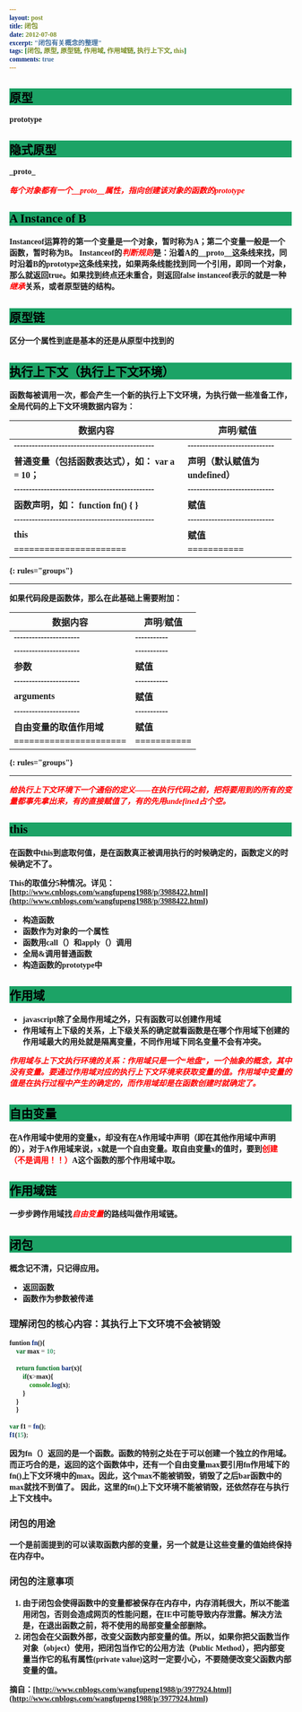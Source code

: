 ```yaml
---
layout: post
title: 闭包
date: 2012-07-08
excerpt: "闭包有关概念的整理"
tags: [闭包, 原型, 原型链, 作用域, 作用域链, 执行上下文, this]
comments: true
---
```

<style type="text/css">
	*{
	font-family:"幼圆";
	font-weight:bold;	
}
	h2{
	color:#000;
	background-color:#1CA366;
}
	em{
	color:red;
}
</style>
## 原型

prototype

## 隐式原型

\_proto\_

*<font color=red>每个对象都有一个__proto__属性，指向创建该对象的函数的prototype</font>*

## A Instance of B

Instanceof运算符的第一个变量是一个对象，暂时称为A；第二个变量一般是一个函数，暂时称为B。
Instanceof的*判断规则*是：沿着A的__proto__这条线来找，同时沿着B的prototype这条线来找，如果两条线能找到同一个引用，即同一个对象，那么就返回true。如果找到终点还未重合，则返回false
instanceof表示的就是一种<em>继承</em>关系，或者原型链的结构。

## 原型链

区分一个属性到底是基本的还是从原型中找到的

## 执行上下文（执行上下文环境）

函数每被调用一次，都会产生一个新的执行上下文环境，为执行做一些准备工作，
全局代码的上下文环境数据内容为：

|                    数据内容                   |          声明/赋值          |
|-----------------------------------------------|-----------------------------|
|-----------------------------------------------|-----------------------------|
| 普通变量（包括函数表达式），如： var a = 10； | 声明（默认赋值为undefined） |
|-----------------------------------------------|-----------------------------|
| 函数声明，如： function fn() { }              | 赋值                        |
|-----------------------------------------------|-----------------------------|
| this                                          | 赋值                        |
|======================|===========|
{: rules="groups"}
****

如果代码段是函数体，那么在此基础上需要附加：

|       数据内容       | 声明/赋值 |
|----------------------|-----------|
|----------------------|-----------|
|----------------------|-----------|
| 参数                 | 赋值      |
|----------------------|-----------|
| arguments            | 赋值      |
|----------------------|-----------|
| 自由变量的取值作用域 | 赋值      |
|======================|===========|
{: rules="groups"}
****

*给执行上下文环境下一个通俗的定义——在执行代码之前，把将要用到的所有的变量都事先拿出来，有的直接赋值了，有的先用undefined占个空。*

## this

在函数中this到底取何值，是在函数真正被调用执行的时候确定的，函数定义的时候确定不了。

This的取值分5种情况。详见：[http://www.cnblogs.com/wangfupeng1988/p/3988422.html](http://www.cnblogs.com/wangfupeng1988/p/3988422.html)

* 构造函数
* 函数作为对象的一个属性
* 函数用call（）和apply（）调用
* 全局&调用普通函数
* 构造函数的prototype中

## 作用域

* javascript除了全局作用域之外，只有函数可以创建作用域
* 作用域有上下级的关系，上下级关系的确定就看函数是在哪个作用域下创建的作用域最大的用处就是隔离变量，不同作用域下同名变量不会有冲突。

*作用域与上下文执行环境的关系：作用域只是一个“地盘”，一个抽象的概念，其中没有变量。要通过作用域对应的执行上下文环境来获取变量的值。作用域中变量的值是在执行过程中产生的确定的，而作用域却是在函数创建时就确定了。*

## 自由变量

在A作用域中使用的变量x，却没有在A作用域中声明（即在其他作用域中声明的），对于A作用域来说，x就是一个自由变量。取自由变量x的值时，要到<font color=red>**创建（不是调用！！）**</font>A这个函数的那个作用域中取。

## 作用域链

一步步跨作用域找*自由变量*的路线叫做作用域链。

## 闭包

概念记不清，只记得应用。

* 返回函数
* 函数作为参数被传递

### 理解闭包的核心内容：其执行上下文环境不会被销毁
```javascript
funtion fn(){
	var max = 10;
	
	return function bar(x){
		if(x>max){
			console.log(x);
		}
	}
    }
    
var f1 = fn();
f1(15); 
```
   
因为fn（）返回的是一个函数。函数的特别之处在于可以创建一个独立的作用域。而正巧合的是，返回的这个函数体中，还有一个自由变量max要引用fn作用域下的fn()上下文环境中的max。因此，这个max不能被销毁，销毁了之后bar函数中的max就找不到值了。
因此，这里的fn()上下文环境不能被销毁，还依然存在与执行上下文栈中。

### 闭包的用途

一个是前面提到的可以读取函数内部的变量，另一个就是让这些变量的值始终保持在内存中。

### 闭包的注意事项

1. 由于闭包会使得函数中的变量都被保存在内存中，内存消耗很大，所以不能滥用闭包，否则会造成网页的性能问题，在IE中可能导致内存泄露。解决方法是，在退出函数之前，将不使用的局部变量全部删除。
2. 闭包会在父函数外部，改变父函数内部变量的值。所以，如果你把父函数当作对象（object）使用，把闭包当作它的公用方法（Public Method），把内部变量当作它的私有属性(private value)这时一定要小心，不要随便改变父函数内部变量的值。

摘自：[http://www.cnblogs.com/wangfupeng1988/p/3977924.html](http://www.cnblogs.com/wangfupeng1988/p/3977924.html)